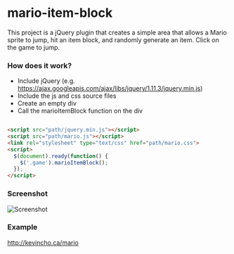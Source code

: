 # mario-item-block

This project is a jQuery plugin that creates a simple area that allows a Mario sprite to jump, hit an item block, and randomly generate an item. Click on the game to jump.

### How does it work?

* Include jQuery (e.g. https://ajax.googleapis.com/ajax/libs/jquery/1.11.3/jquery.min.js)
* Include the js and css source files
* Create an empty div
* Call the marioItemBlock function on the div

```html

<script src="path/jquery.min.js"></script>
<script src="path/mario.js"></script>
<link rel="stylesheet" type="text/css" href="path/mario.css">
<script>
  $(document).ready(function() {
    $('.game').marioItemBlock();
  });
</script>
```

### Screenshot

![Screenshot](http://i.imgur.com/JY2B41C.png)

### Example
http://kevincho.ca/mario
